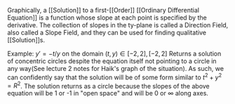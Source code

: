 
Graphically, a [[Solution]] to a first-[[Order]] [[Ordinary Differential Equation]] is a function whose slope at each point is specified by the derivative.
The collection of slopes in the ty-plane is called a Direction Field, also called a Slope Field, and they can be used for finding qualitative [[Solution]]s.

Example: $y'=-t/y$ on the domain $(t,y)\in [-2,2],[-2,2]$
Returns a solution of concentric circles despite the equation itself not pointing to a circle in any way(See lecture 2 notes for Haik's graph of the situation). As such, we can confidently say that the solution will be of some form similar to $t^2 + y^2 = R^2$.
The solution returns as a circle because the slopes of the above equation will be 1 or -1 in "open space" and will be 0 or $\infty$ along axes.